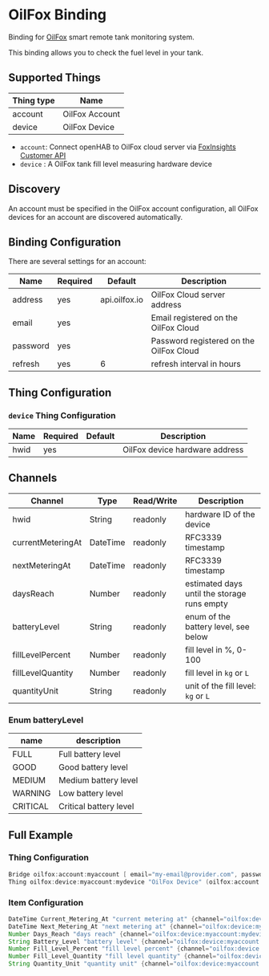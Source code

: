 # OilFox Binding

Binding for [OilFox](https://foxinsights.ai/) smart remote tank monitoring system.

This binding allows you to check the fuel level in your tank.

## Supported Things

| Thing type               | Name           |
|--------------------------|----------------|
| account                  | OilFox Account |
| device                   | OilFox Device  |

- `account`: Connect openHAB to OilFox cloud server via [FoxInsights Customer API](https://github.com/foxinsights/customer-api)
- `device` : A OilFox tank fill level measuring hardware device

## Discovery

An account must be specified in the OilFox account configuration, all OilFox devices for an account are discovered automatically.

## Binding Configuration

There are several settings for an account:

| Name     | Required |    Default    | Description                             |
|----------|----------|---------------|-----------------------------------------|
| address  |   yes    | api.oilfox.io | OilFox Cloud server address             |
| email    |   yes    |               | Email registered on the OilFox Cloud    |
| password |   yes    |               | Password registered on the OilFox Cloud |
| refresh  |   yes    |             6 | refresh interval in hours               |

## Thing Configuration

### `device` Thing Configuration

| Name     | Required |    Default    | Description                            |
|----------|----------|---------------|----------------------------------------|
| hwid     |   yes    |               | OilFox device hardware address         |

## Channels

|      Channel      | Type     | Read/Write | Description                                 |
|-------------------|----------|------------|---------------------------------------------|
| hwid              | String   |  readonly  | hardware ID of the device                   |
| currentMeteringAt | DateTime |  readonly  | RFC3339 timestamp                           |
| nextMeteringAt    | DateTime |  readonly  | RFC3339 timestamp                           |
| daysReach         | Number   |  readonly  | estimated days until the storage runs empty |
| batteryLevel      | String   |  readonly  | enum of the battery level, see below        |
| fillLevelPercent  | Number   |  readonly  | fill level in %, 0-100                      |
| fillLevelQuantity | Number   |  readonly  | fill level in `kg` or `L`                   |
| quantityUnit      | String   |  readonly  | unit of the fill level: `kg` or `L`         |

### Enum batteryLevel

| name     | description            |
|----------|------------------------|
| FULL     | Full battery level     |
| GOOD     | Good battery level     |
| MEDIUM   | Medium battery level   |
| WARNING  | Low battery level      |
| CRITICAL | Critical battery level |

## Full Example

### Thing Configuration

```java
Bridge oilfox:account:myaccount [ email="my-email@provider.com", password="my-password", refresh=6 ]
Thing oilfox:device:myaccount:mydevice "OilFox Device" (oilfox:account:myaccount) @ "Oiltank Room" [ hwid="XX123456789" ]
```

### Item Configuration

```java
DateTime Current_Metering_At "current metering at" {channel="oilfox:device:myaccount:mydevice:current-metering-at"}
DateTime Next_Metering_At "next metering at" {channel="oilfox:device:myaccount:mydevice:next-metering-at"}
Number Days_Reach "days reach" {channel="oilfox:device:myaccount:mydevice:days-reach", stateDescription=" "[ pattern="%.0f days" ]}
String Battery_Level "battery level" {channel="oilfox:device:myaccount:mydevice:battery-level"}
Number Fill_Level_Percent "fill level percent" {channel="oilfox:device:myaccount:mydevice:fill-level-percent"}
Number Fill_Level_Quantity "fill level quantity" {channel="oilfox:device:myaccount:mydevice:fill-level-quantity"}
String Quantity_Unit "quantity unit" {channel="oilfox:device:myaccount:mydevice:quantity-unit"}
```
